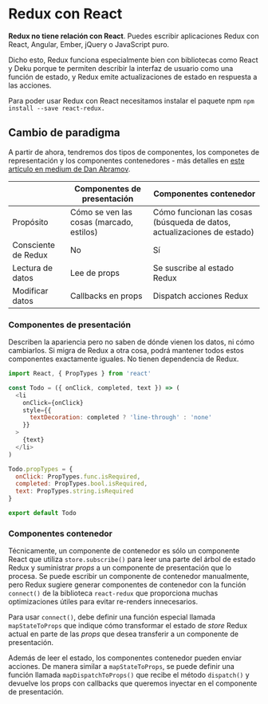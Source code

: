 # Redux con React

**Redux no tiene relación con React**. Puedes escribir aplicaciones Redux con React, Angular, Ember, jQuery o JavaScript puro.

Dicho esto, Redux funciona especialmente bien con bibliotecas como React y Deku porque te permiten describir la interfaz de usuario como una función de estado, y Redux emite actualizaciones de estado en respuesta a las acciones.

Para poder usar Redux con React necesitamos instalar el paquete npm `npm install --save react-redux.`

## Cambio de paradigma

A partir de ahora, tendremos dos tipos de componentes, los componetes de representación y los componentes contenedores - más detalles en [este artículo en medium de Dan Abramov](https://medium.com/@dan_abramov/smart-and-dumb-components-7ca2f9a7c7d0).

<table>
<thead>
  <tr>
    <th></th>
    <th>Componentes de presentación</th>
    <th>Componentes contenedor</th>
  </tr>
</thead>
<tbody>
  <tr>
    <td>Propósito</td>
    <td>Cómo se ven las cosas (marcado, estilos)</td>
    <td>Cómo funcionan las cosas (búsqueda de datos, actualizaciones de estado)</td>
  </tr>
  <tr>
   <td>Consciente de Redux</td>
   <td>No</td>
   <td>Sí</td>
  </tr>
  <tr>
    <td>Lectura de datos</td>
    <td>Lee de props</td>
    <td>Se suscribe al estado Redux</td>
  </tr>
  <tr>
    <td>Modificar datos</td>
    <td>Callbacks en props</td>
    <td>Dispatch acciones Redux</td>
  </tr>
<tbody>
</table>

### Componentes de presentación

Describen la apariencia pero no saben de dónde vienen los datos, ni cómo cambiarlos. Si migra de Redux a otra cosa, podrá mantener todos estos componentes exactamente iguales. No tienen dependencia de Redux.

```js
import React, { PropTypes } from 'react'

const Todo = ({ onClick, completed, text }) => (
  <li
    onClick={onClick}
    style={{
      textDecoration: completed ? 'line-through' : 'none'
    }}
  >
    {text}
  </li>
)

Todo.propTypes = {
  onClick: PropTypes.func.isRequired,
  completed: PropTypes.bool.isRequired,
  text: PropTypes.string.isRequired
}

export default Todo
```

### Componentes contenedor

Técnicamente, un componente de contenedor es sólo un componente React que utiliza `store.subscribe()` para leer una parte del árbol de estado Redux y suministrar _props_ a un componente de presentación que lo procesa. Se puede escribir un componente de contenedor manualmente, pero Redux sugiere generar componentes de contenedor con la función `connect()` de la biblioteca `react-redux` que proporciona muchas optimizaciones útiles para evitar re-renders innecesarios.

Para usar `connect()`, debe definir una función especial llamada `mapStateToProps` que indique cómo transformar el estado de _store_ Redux actual en parte de las _props_ que desea transferir a un componente de presentación.

Además de leer el estado, los componentes contenedor pueden enviar acciones. De manera similar a `mapStateToProps`, se puede definir una función llamada `mapDispatchToProps()` que recibe el método `dispatch()` y devuelve los props con callbacks que queremos inyectar en el componente de presentación.


```js
```